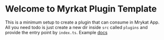 # Welcome to Myrkat Plugin Template

This is a minimum setup to create a plugin that can consume in Mrykat App.
All you need todo is just create a new dir inside `src` called `plugins` and provide the entry point by `index.ts`.
Example [docs](https://github.com/kevindptr21/myrkat-notes)
